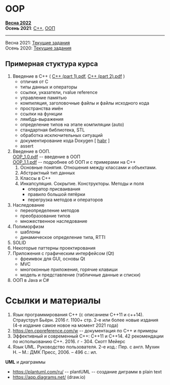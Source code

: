 # OOP
[**Весна 2022**](2021-fall/plan_2.md) \
**Осень 2021**:  [C++](https://github.com/VetrovSV/OOP/blob/master/2021-fall/plan_cpp.md),  [ООП](https://github.com/VetrovSV/OOP/blob/master/2021-fall/plan_oop.md)

***
Весна 2021: [Текущие задания](https://github.com/VetrovSV/OOP/blob/master/2021-spring/tasks.md) \
Осень 2020: [Текущие задания](https://github.com/VetrovSV/OOP/blob/master/2020-fall/tasks.md)



## Примерная стуктура курса
1. Введение в С++ ( [C++ (part 1).pdf](https://raw.githubusercontent.com/VetrovSV/OOP/master/C%2B%2B%20(part%201).pdf), 
[C++ (part 2).pdf](https://raw.githubusercontent.com/VetrovSV/OOP/master/C%2B%2B%20(part%202).pdf) )
   * отличия от C
   * типы данных и операторы
   * ссылки, указатели, rvalue reference
   * управление памятью
   * компиляция, заголовочные файлы и файлы исходного кода
   * пространства имён
   * ссылки на функции
   * лямбда-выражения
   * определение типов на этапе компиляции (auto)
   * стандартная библиотека, STL
   * обработка исключительных ситуаций
   * документирование кода Doxygen [ [habr](https://habr.com/ru/post/252101/) ]
   * assert
2. Введение в ООП. \
[OOP_1.0.pdf](OOP_1_0.pdf) -- введение в ООП \
[OOP_1.1.pdf](OOP_1_1.pdf) -- подробнее об ООП и с примерами на C++
    1. Основные понятия. Отношения между классами и объектами.
    1. Абстрактный тип данных
    1. Классы в C++
    1. Инкапсуляция. Сокрытие. Конструкторы. Методы и поля
        * оператор присваивания
        * правило большой пятёрки
        * перегрузка методов и операторов
3. Наследование
   * переопределение методов
   * преобразование типов
   * множественное наследование
4. Полиморфизм
   * шаблоны
   * динамическое определение типа, RTTI
5. SOLID
6. Некоторые паттерны проектирования
7. Приложения с графическим интерфейсом (Qt)
   * фреимвок для GUI, основы Qt
   * MVC
   * многоконные приложения, горячие клавиши
   * модель и представление (табличные данные и списки)
9. ООП в Java и C#

# Ссылки и материалы
1. Язык программирования C++ (с описанием C++11 и c++14). Страуструп Бьёрн. 2016 г. 1100+ стр. 2-е или более новые издания (4-е издание самое новое на момент 2021 года)
2. https://en.cppreference.com/w -- документация по C++ и примеры
3. Эффективный и современный С++: C++11 и С++14. 42 рекомендации по исполыованию С++. 2016. г - 304. Скотт Мейерс
4. Язык UML. Руководство пользователя. 2-е изд.: Пер. с англ. Мухин Н. – М.: ДМК Пресс, 2006. – 496 с.: ил.

**UML** и диаграммы
- https://plantuml.com/ru/ -- plantUML -- создание диграмм в plain text
- https://app.diagrams.net/ (draw.io)
